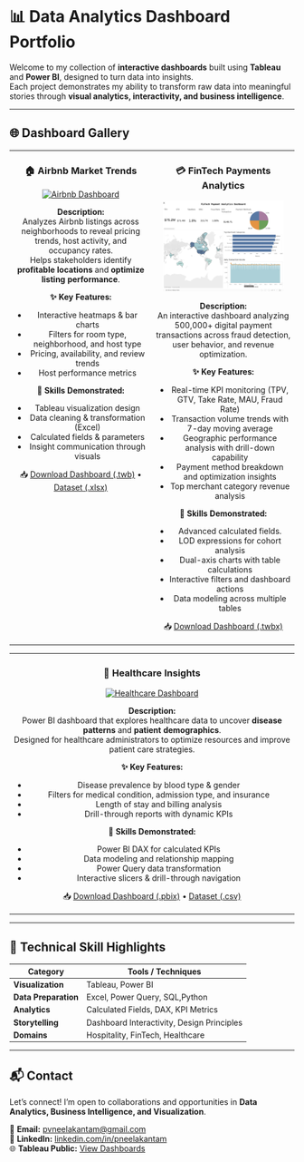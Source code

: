 # 📊 Data Analytics Dashboard Portfolio  

Welcome to my collection of **interactive dashboards** built using **Tableau** and **Power BI**, designed to turn data into insights.  
Each project demonstrates my ability to transform raw data into meaningful stories through **visual analytics, interactivity, and business intelligence**.

---

## 🌐 Dashboard Gallery  

<table>
<tr>
<td align="center" width="50%" valign="top">

### 🏠 Airbnb Market Trends  
<a href="https://public.tableau.com/app/profile/poorna.venkat.neelakantam/vizzes">
<img src="https://github.com/user-attachments/assets/a86a49fb-5e9f-43fe-bfdb-bd26694cbb2f" width="90%" alt="Airbnb Dashboard"/>
</a>  

**Description:**  
Analyzes Airbnb listings across neighborhoods to reveal pricing trends, host activity, and occupancy rates.  
Helps stakeholders identify **profitable locations** and **optimize listing performance**.

**✨ Key Features:**  
- Interactive heatmaps & bar charts  
- Filters for room type, neighborhood, and host type  
- Pricing, availability, and review trends  
- Host performance metrics  

**🧠 Skills Demonstrated:**  
- Tableau visualization design  
- Data cleaning & transformation (Excel)  
- Calculated fields & parameters  
- Insight communication through visuals  

📥 [Download Dashboard (.twb)](./AirBnb%20Full%20Project.twb) • [Dataset (.xlsx)](./Tableau%20Full%20Project.xlsx)

</td>
<td align="center" width="50%" valign="top">

### 💳 FinTech Payments Analytics  
<a href="https://public.tableau.com/app/profile/poorna.venkat.neelakantam/vizzes">
<img src="https://github.com/poornavenkatn08/dashboards-portfolio/blob/main/Fintech_Dashboard.png?raw=true" width="90%" alt="FinTech Dashboard"/>
</a>  

**Description:**  
An interactive dashboard analyzing 500,000+ digital payment transactions across fraud detection, user behavior, and revenue optimization.

**✨ Key Features:**  
- Real-time KPI monitoring (TPV, GTV, Take Rate, MAU, Fraud Rate)
- Transaction volume trends with 7-day moving average
- Geographic performance analysis with drill-down capability
- Payment method breakdown and optimization insights
- Top merchant category revenue analysis 

**🧠 Skills Demonstrated:**  
- Advanced calculated fields.
- LOD expressions for cohort analysis
- Dual-axis charts with table calculations
- Interactive filters and dashboard actions
- Data modeling across multiple tables

📥 [Download Dashboard (.twbx)](./FinTech%20Payment%20Analytics%20Dashboard.twbx)

</td>
</tr>
</table>

<table>
<tr>
<td align="center" width="50%" valign="top">

### 🏥 Healthcare Insights  
<a href="./Power%20Bi%20Dash%20Board.pbix">
<img src="https://github.com/user-attachments/assets/99f15fc0-f084-4234-942f-6c36f46ffe93" width="90%" alt="Healthcare Dashboard"/>
</a>  

**Description:**  
Power BI dashboard that explores healthcare data to uncover **disease patterns** and **patient demographics**.  
Designed for healthcare administrators to optimize resources and improve patient care strategies.

**✨ Key Features:**  
- Disease prevalence by blood type & gender  
- Filters for medical condition, admission type, and insurance  
- Length of stay and billing analysis  
- Drill-through reports with dynamic KPIs  

**🧠 Skills Demonstrated:**  
- Power BI DAX for calculated KPIs  
- Data modeling and relationship mapping  
- Power Query data transformation  
- Interactive slicers & drill-through navigation  

📥 [Download Dashboard (.pbix)](./Power%20Bi%20Dash%20Board.pbix) • [Dataset (.csv)](./modified_healthcare_dataset.csv)

</td>
</tr>
</table>

---

## 🧩 Technical Skill Highlights  

| Category | Tools / Techniques |
|-----------|--------------------|
| **Visualization** | Tableau, Power BI |
| **Data Preparation** | Excel, Power Query, SQL,Python |
| **Analytics** | Calculated Fields, DAX, KPI Metrics |
| **Storytelling** | Dashboard Interactivity, Design Principles |
| **Domains** | Hospitality, FinTech, Healthcare |

---

## 📬 Contact  

Let’s connect! I’m open to collaborations and opportunities in **Data Analytics, Business Intelligence, and Visualization**.  

📧 **Email:** [pvneelakantam@gmail.com](mailto:pvneelakantam@gmail.com)  
🔗 **LinkedIn:** [linkedin.com/in/pneelakantam](https://www.linkedin.com/in/pneelakantam/)  
🌐 **Tableau Public:** [View Dashboards](https://public.tableau.com/app/profile/poorna.venkat.neelakantam/vizzes)
